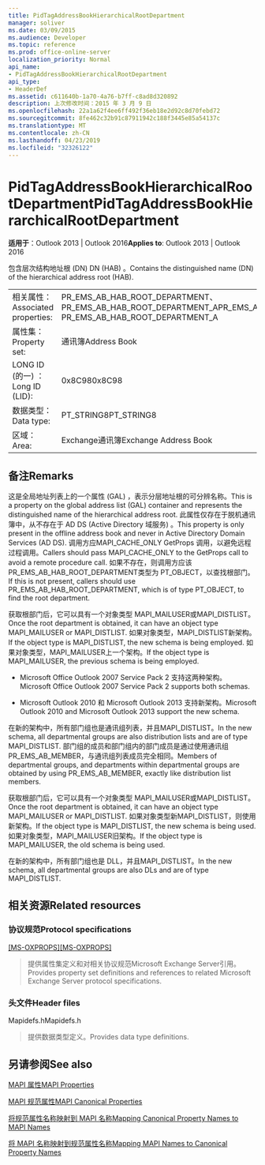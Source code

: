 ```yaml
---
title: PidTagAddressBookHierarchicalRootDepartment
manager: soliver
ms.date: 03/09/2015
ms.audience: Developer
ms.topic: reference
ms.prod: office-online-server
localization_priority: Normal
api_name:
- PidTagAddressBookHierarchicalRootDepartment
api_type:
- HeaderDef
ms.assetid: c611640b-1a70-4a76-b7ff-c8ad8d320892
description: 上次修改时间：2015 年 3 月 9 日
ms.openlocfilehash: 22a1a62f4ee6ff492f36eb18e2d92c8d70febd72
ms.sourcegitcommit: 8fe462c32b91c87911942c188f3445e85a54137c
ms.translationtype: MT
ms.contentlocale: zh-CN
ms.lasthandoff: 04/23/2019
ms.locfileid: "32326122"
---
```

# <a name="pidtagaddressbookhierarchicalrootdepartment"></a><span data-ttu-id="3ce64-103">PidTagAddressBookHierarchicalRootDepartment</span><span class="sxs-lookup"><span data-stu-id="3ce64-103">PidTagAddressBookHierarchicalRootDepartment</span></span>

  
  
<span data-ttu-id="3ce64-104">**适用于**：Outlook 2013 | Outlook 2016</span><span class="sxs-lookup"><span data-stu-id="3ce64-104">**Applies to**: Outlook 2013 | Outlook 2016</span></span> 
  
 <span data-ttu-id="3ce64-105">包含层次结构地址根 (DN) DN (HAB) 。</span><span class="sxs-lookup"><span data-stu-id="3ce64-105">Contains the distinguished name (DN) of the hierarchical address root (HAB).</span></span> 
  
|||
|:-----|:-----|
|<span data-ttu-id="3ce64-106">相关属性：</span><span class="sxs-lookup"><span data-stu-id="3ce64-106">Associated properties:</span></span>  <br/> |<span data-ttu-id="3ce64-107">PR_EMS_AB_HAB_ROOT_DEPARTMENT、PR_EMS_AB_HAB_ROOT_DEPARTMENT_A</span><span class="sxs-lookup"><span data-stu-id="3ce64-107">PR_EMS_AB_HAB_ROOT_DEPARTMENT, PR_EMS_AB_HAB_ROOT_DEPARTMENT_A</span></span>  <br/> |
|<span data-ttu-id="3ce64-108">属性集：</span><span class="sxs-lookup"><span data-stu-id="3ce64-108">Property set:</span></span>  <br/> |<span data-ttu-id="3ce64-109">通讯簿</span><span class="sxs-lookup"><span data-stu-id="3ce64-109">Address Book</span></span>  <br/> |
|<span data-ttu-id="3ce64-110">LONG ID (的一) ：</span><span class="sxs-lookup"><span data-stu-id="3ce64-110">Long ID (LID):</span></span>  <br/> |<span data-ttu-id="3ce64-111">0x8C98</span><span class="sxs-lookup"><span data-stu-id="3ce64-111">0x8C98</span></span>  <br/> |
|<span data-ttu-id="3ce64-112">数据类型：</span><span class="sxs-lookup"><span data-stu-id="3ce64-112">Data type:</span></span>  <br/> |<span data-ttu-id="3ce64-113">PT_STRING8</span><span class="sxs-lookup"><span data-stu-id="3ce64-113">PT_STRING8</span></span>  <br/> |
|<span data-ttu-id="3ce64-114">区域：</span><span class="sxs-lookup"><span data-stu-id="3ce64-114">Area:</span></span>  <br/> |<span data-ttu-id="3ce64-115">Exchange通讯簿</span><span class="sxs-lookup"><span data-stu-id="3ce64-115">Exchange Address Book</span></span>  <br/> |
   
## <a name="remarks"></a><span data-ttu-id="3ce64-116">备注</span><span class="sxs-lookup"><span data-stu-id="3ce64-116">Remarks</span></span>

<span data-ttu-id="3ce64-117">这是全局地址列表上的一个属性 (GAL) ，表示分层地址根的可分辨名称。</span><span class="sxs-lookup"><span data-stu-id="3ce64-117">This is a property on the global address list (GAL) container and represents the distinguished name of the hierarchical address root.</span></span> <span data-ttu-id="3ce64-118">此属性仅存在于脱机通讯簿中，从不存在于 AD DS (Active Directory 域服务) 。</span><span class="sxs-lookup"><span data-stu-id="3ce64-118">This property is only present in the offline address book and never in Active Directory Domain Services (AD DS).</span></span> <span data-ttu-id="3ce64-119">调用方应MAPI_CACHE_ONLY GetProps 调用，以避免远程过程调用。</span><span class="sxs-lookup"><span data-stu-id="3ce64-119">Callers should pass MAPI_CACHE_ONLY to the GetProps call to avoid a remote procedure call.</span></span> <span data-ttu-id="3ce64-120">如果不存在，则调用方应该PR_EMS_AB_HAB_ROOT_DEPARTMENT类型为 PT_OBJECT，以查找根部门。</span><span class="sxs-lookup"><span data-stu-id="3ce64-120">If this is not present, callers should use PR_EMS_AB_HAB_ROOT_DEPARTMENT, which is of type PT_OBJECT, to find the root department.</span></span> 
  
<span data-ttu-id="3ce64-121">获取根部门后，它可以具有一个对象类型 MAPI_MAILUSER或MAPI_DISTLIST。</span><span class="sxs-lookup"><span data-stu-id="3ce64-121">Once the root department is obtained, it can have an object type MAPI_MAILUSER or MAPI_DISTLIST.</span></span> <span data-ttu-id="3ce64-122">如果对象类型，MAPI_DISTLIST新架构。</span><span class="sxs-lookup"><span data-stu-id="3ce64-122">If the object type is MAPI_DISTLIST, the new schema is being employed.</span></span> <span data-ttu-id="3ce64-123">如果对象类型，MAPI_MAILUSER上一个架构。</span><span class="sxs-lookup"><span data-stu-id="3ce64-123">If the object type is MAPI_MAILUSER, the previous schema is being employed.</span></span> 
  
- <span data-ttu-id="3ce64-124">Microsoft Office Outlook 2007 Service Pack 2 支持这两种架构。</span><span class="sxs-lookup"><span data-stu-id="3ce64-124">Microsoft Office Outlook 2007 Service Pack 2 supports both schemas.</span></span> 
    
- <span data-ttu-id="3ce64-125">Microsoft Outlook 2010 和 Microsoft Outlook 2013 支持新架构。</span><span class="sxs-lookup"><span data-stu-id="3ce64-125">Microsoft Outlook 2010 and Microsoft Outlook 2013 support the new schema.</span></span>
    
<span data-ttu-id="3ce64-126">在新的架构中，所有部门组也是通讯组列表，并且MAPI_DISTLIST。</span><span class="sxs-lookup"><span data-stu-id="3ce64-126">In the new schema, all departmental groups are also distribution lists and are of type MAPI_DISTLIST.</span></span> <span data-ttu-id="3ce64-127">部门组的成员和部门组内的部门成员是通过使用通讯组PR_EMS_AB_MEMBER，与通讯组列表成员完全相同。</span><span class="sxs-lookup"><span data-stu-id="3ce64-127">Members of departmental groups, and departments within departmental groups are obtained by using PR_EMS_AB_MEMBER, exactly like distribution list members.</span></span>
  
<span data-ttu-id="3ce64-128">获取根部门后，它可以具有一个对象类型 MAPI_MAILUSER或MAPI_DISTLIST。</span><span class="sxs-lookup"><span data-stu-id="3ce64-128">Once the root department is obtained, it can have an object type MAPI_MAILUSER or MAPI_DISTLIST.</span></span> <span data-ttu-id="3ce64-129">如果对象类型新MAPI_DISTLIST，则使用新架构。</span><span class="sxs-lookup"><span data-stu-id="3ce64-129">If the object type is MAPI_DISTLIST, the new schema is being used.</span></span> <span data-ttu-id="3ce64-130">如果对象类型，MAPI_MAILUSER旧架构。</span><span class="sxs-lookup"><span data-stu-id="3ce64-130">If the object type is MAPI_MAILUSER, the old schema is being used.</span></span> 
  
<span data-ttu-id="3ce64-131">在新的架构中，所有部门组也是 DLL，并且MAPI_DISTLIST。</span><span class="sxs-lookup"><span data-stu-id="3ce64-131">In the new schema, all departmental groups are also DLs and are of type MAPI_DISTLIST.</span></span>
  
## <a name="related-resources"></a><span data-ttu-id="3ce64-132">相关资源</span><span class="sxs-lookup"><span data-stu-id="3ce64-132">Related resources</span></span>

### <a name="protocol-specifications"></a><span data-ttu-id="3ce64-133">协议规范</span><span class="sxs-lookup"><span data-stu-id="3ce64-133">Protocol specifications</span></span>

<span data-ttu-id="3ce64-134">[[MS-OXPROPS]](https://msdn.microsoft.com/library/f6ab1613-aefe-447d-a49c-18217230b148%28Office.15%29.aspx)</span><span class="sxs-lookup"><span data-stu-id="3ce64-134">[[MS-OXPROPS]](https://msdn.microsoft.com/library/f6ab1613-aefe-447d-a49c-18217230b148%28Office.15%29.aspx)</span></span>
  
> <span data-ttu-id="3ce64-135">提供属性集定义和对相关协议规范Microsoft Exchange Server引用。</span><span class="sxs-lookup"><span data-stu-id="3ce64-135">Provides property set definitions and references to related Microsoft Exchange Server protocol specifications.</span></span>
    
### <a name="header-files"></a><span data-ttu-id="3ce64-136">头文件</span><span class="sxs-lookup"><span data-stu-id="3ce64-136">Header files</span></span>

<span data-ttu-id="3ce64-137">Mapidefs.h</span><span class="sxs-lookup"><span data-stu-id="3ce64-137">Mapidefs.h</span></span>
  
> <span data-ttu-id="3ce64-138">提供数据类型定义。</span><span class="sxs-lookup"><span data-stu-id="3ce64-138">Provides data type definitions.</span></span>
    
## <a name="see-also"></a><span data-ttu-id="3ce64-139">另请参阅</span><span class="sxs-lookup"><span data-stu-id="3ce64-139">See also</span></span>



[<span data-ttu-id="3ce64-140">MAPI 属性</span><span class="sxs-lookup"><span data-stu-id="3ce64-140">MAPI Properties</span></span>](mapi-properties.md)
  
[<span data-ttu-id="3ce64-141">MAPI 规范属性</span><span class="sxs-lookup"><span data-stu-id="3ce64-141">MAPI Canonical Properties</span></span>](mapi-canonical-properties.md)
  
[<span data-ttu-id="3ce64-142">将规范属性名称映射到 MAPI 名称</span><span class="sxs-lookup"><span data-stu-id="3ce64-142">Mapping Canonical Property Names to MAPI Names</span></span>](mapping-canonical-property-names-to-mapi-names.md)
  
[<span data-ttu-id="3ce64-143">将 MAPI 名称映射到规范属性名称</span><span class="sxs-lookup"><span data-stu-id="3ce64-143">Mapping MAPI Names to Canonical Property Names</span></span>](mapping-mapi-names-to-canonical-property-names.md)

